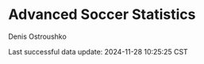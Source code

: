# Advanced Soccer Statistics
Denis Ostroushko

<!-- gfm -->

Last successful data update: 2024-11-28 10:25:25 CST
